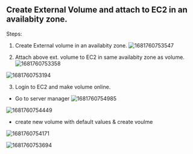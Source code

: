 ## Create External Volume and attach to EC2 in an availabity zone.
Steps: <br>
1. Create External volume in an availabity zone.
![1681760753547](https://user-images.githubusercontent.com/84858868/232594760-9cde8c39-2761-4dde-a672-cf4546f29b70.JPEG)


2. Attach above ext. volume to EC2 in same availabity zone as volume.
![1681760753358](https://user-images.githubusercontent.com/84858868/232594891-31b928ba-9904-46cb-9330-fd0c1075a80c.JPEG)

![1681760753194](https://user-images.githubusercontent.com/84858868/232594944-1adbb0ab-bd80-4766-952a-b744d33d7406.JPEG)


3. Login to EC2 and make volume online.
* Go to server manager
![1681760754985](https://user-images.githubusercontent.com/84858868/232595222-d9f14edb-c69b-4d02-b749-c898184d88b0.JPEG)

![1681760754449](https://user-images.githubusercontent.com/84858868/232595262-47d7da83-4dfb-47e2-8432-d7f47965e9c3.JPEG)

* create new volume  with  default values & create voulme

![1681760754171](https://user-images.githubusercontent.com/84858868/232595298-571aa8ff-35ff-4e6f-8f33-2462e2682b9a.JPEG)

![1681760753694](https://user-images.githubusercontent.com/84858868/232595316-a33277e3-7c8b-4507-803a-d7482cab1204.JPEG)
